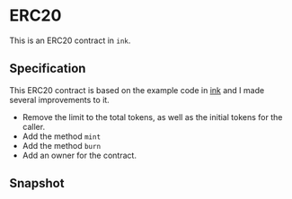 # ERC20
This is an ERC20 contract in `ink`.

## Specification
This ERC20 contract is based on the example code in [ink](https://github.com/paritytech/ink/tree/master/examples/erc20) and I made several improvements to it.

- Remove the limit to the total tokens, as well as the initial tokens for the caller.
- Add the method `mint`
- Add the method `burn`
- Add an owner for the contract.

## Snapshot
